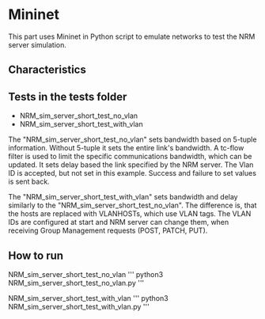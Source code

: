 # Mininet

This part uses Mininet in Python script to emulate networks to test the NRM server simulation.

## Characteristics


## Tests in the tests folder

* NRM_sim_server_short_test_no_vlan
* NRM_sim_server_short_test_with_vlan

The "NRM_sim_server_short_test_no_vlan" sets bandwidth based on 5-tuple information. Without 5-tuple it sets the entire link's bandwidth.
A tc-flow filter is used to limit the specific communications bandwidth, which can be updated.
It sets delay based the link specified by the NRM server. The Vlan ID is accepted, but not set in this example.
Success and failure to set values is sent back.

The "NRM_sim_server_short_test_with_vlan" sets bandwidth and delay similarly to the "NRM_sim_server_short_test_no_vlan".
The difference is, that the hosts are replaced with VLANHOSTs, which use VLAN tags. The VLAN IDs are configured at start and NRM server can change them, when receiving Group Management requests (POST, PATCH, PUT).

## How to run

NRM_sim_server_short_test_no_vlan
'''
python3 NRM_sim_server_short_test_no_vlan.py
'''

NRM_sim_server_short_test_with_vlan
'''
python3 NRM_sim_server_short_test_with_vlan.py
'''
